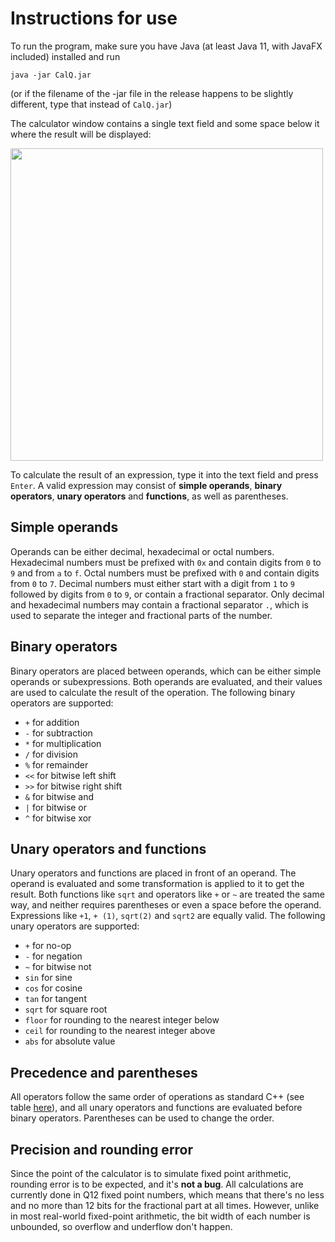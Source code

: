 # Instructions for use

To run the program, make sure you have Java (at least Java 11, with JavaFX included) installed and run
```
java -jar CalQ.jar
```
(or if the filename of the -jar file in the release happens to be slightly different, type that instead of `CalQ.jar`)

The calculator window contains a single text field and some space below it where the result will be displayed:

<img src="https://cdn.discordapp.com/attachments/808691625408331776/975488584175984680/unknown.png" width="500">

To calculate the result of an expression, type it into the text field and press `Enter`. A valid expression may consist of **simple operands**, **binary operators**, **unary operators** and **functions**, as well as parentheses.

## Simple operands
Operands can be either decimal, hexadecimal or octal numbers. Hexadecimal numbers must be prefixed with `0x` and contain digits from `0` to `9` and from `a` to `f`. Octal numbers must be prefixed with `0` and contain digits from `0` to `7`. Decimal numbers must either start with a digit from `1` to `9` followed by digits from `0` to `9`, or contain a fractional separator. Only decimal and hexadecimal numbers may contain a fractional separator `.`, which is used to separate the integer and fractional parts of the number.

## Binary operators
Binary operators are placed between operands, which can be either simple operands or subexpressions. Both operands are evaluated, and their values are used to calculate the result of the operation. The following binary operators are supported:

* `+` for addition
* `-` for subtraction
* `*` for multiplication
* `/` for division
* `%` for remainder
* `<<` for bitwise left shift
* `>>` for bitwise right shift
* `&` for bitwise and
* `|` for bitwise or
* `^` for bitwise xor

## Unary operators and functions
Unary operators and functions are placed in front of an operand. The operand is evaluated and some transformation is applied to it to get the result. Both functions like `sqrt` and operators like `+` or `~` are treated the same way, and neither requires parentheses or even a space before the operand. Expressions like `+1`, `+ (1)`, `sqrt(2)` and `sqrt2` are equally valid. The following unary operators are supported:

* `+` for no-op
* `-` for negation
* `~` for bitwise not
* `sin` for sine 
* `cos` for cosine 
* `tan` for tangent 
* `sqrt` for square root 
* `floor` for rounding to the nearest integer below 
* `ceil` for rounding to the nearest integer above 
* `abs` for absolute value 

## Precedence and parentheses
All operators follow the same order of operations as standard C++ (see table [here](https://en.cppreference.com/w/cpp/language/operator_precedence)), and all unary operators and functions are evaluated before binary operators. Parentheses can be used to change the order.

## Precision and rounding error
Since the point of the calculator is to simulate fixed point arithmetic, rounding error is to be expected, and it's **not a bug**. All calculations are currently done in Q12 fixed point numbers, which means that there's no less and no more than 12 bits for the fractional part at all times. However, unlike in most real-world fixed-point arithmetic, the bit width of each number is unbounded, so overflow and underflow don't happen.